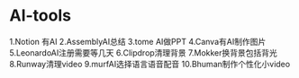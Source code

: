 # AI-tools
1.Notion 有AI
2.AssemblyAI总结
3.tome AI做PPT
4.Canva有AI制作图片
5.LeonardoAI注册需要等几天
6.Clipdrop清理背景
7.Mokker换背景包括背光
8.Runway清理video
9.murfAI选择语言语音配音
10.Bhuman制作个性化小video
